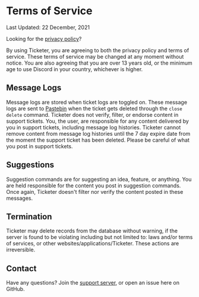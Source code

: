 # Terms of Service

Last Updated: 22 December, 2021

Looking for the [privacy policy](https://github.com/CarelessInternet/Ticketer/blob/main/privacy_policy.md)?

By using Ticketer, you are agreeing to both the privacy policy and terms of service. These terms of service may be changed at any moment without notice. You are also agreeing that you are over 13 years old, or the minimum age to use Discord in your country, whichever is higher.

## Message Logs

Message logs are stored when ticket logs are toggled on. These message logs are sent to [Pastebin](https://pastebin.com) when the ticket gets deleted through the `close delete` command. Ticketer does not verify, filter, or endorse content in support tickets. You, the user, are responsible for any content delivered by you in support tickets, including message log histories. Ticketer cannot remove content from message log histories until the 7 day expire date from the moment the support ticket has been deleted. Please be careful of what you post in support tickets.

## Suggestions

Suggestion commands are for suggesting an idea, feature, or anything. You are held responsible for the content you post in suggestion commands. Once again, Ticketer doesn't filter nor verify the content posted in these messages.

## Termination

Ticketer may delete records from the database without warning, if the server is found to be violating including but not limited to: laws and/or terms of services, or other websites/applications/Ticketer. These actions are irreversible.

## Contact

Have any questions? Join the [support server](https://discord.gg/kswKHpJeqC), or open an issue here on GitHub.
